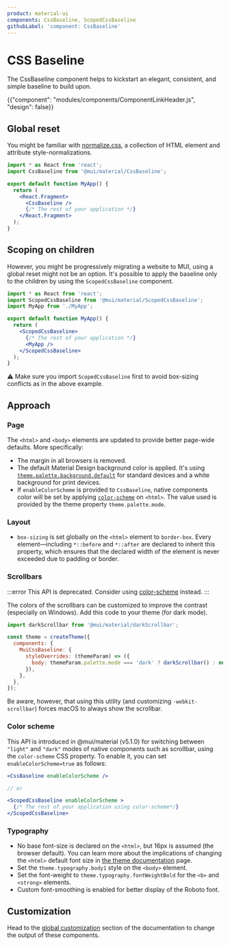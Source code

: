 ```yaml
---
product: material-ui
components: CssBaseline, ScopedCssBaseline
githubLabel: 'component: CssBaseline'
---
```


# CSS Baseline

<p class="description">The CssBaseline component helps to kickstart an elegant, consistent, and simple baseline to build upon.</p>

{{"component": "modules/components/ComponentLinkHeader.js", "design": false}}

## Global reset

You might be familiar with [normalize.css](https://github.com/necolas/normalize.css), a collection of HTML element and attribute style-normalizations.

```jsx
import * as React from 'react';
import CssBaseline from '@mui/material/CssBaseline';

export default function MyApp() {
  return (
    <React.Fragment>
      <CssBaseline />
      {/* The rest of your application */}
    </React.Fragment>
  );
}
```

## Scoping on children

However, you might be progressively migrating a website to MUI, using a global reset might not be an option.
It's possible to apply the baseline only to the children by using the `ScopedCssBaseline` component.

```jsx
import * as React from 'react';
import ScopedCssBaseline from '@mui/material/ScopedCssBaseline';
import MyApp from './MyApp';

export default function MyApp() {
  return (
    <ScopedCssBaseline>
      {/* The rest of your application */}
      <MyApp />
    </ScopedCssBaseline>
  );
}
```

⚠️ Make sure you import `ScopedCssBaseline` first to avoid box-sizing conflicts as in the above example.

## Approach

### Page

The `<html>` and `<body>` elements are updated to provide better page-wide defaults. More specifically:

- The margin in all browsers is removed.
- The default Material Design background color is applied.
  It's using [`theme.palette.background.default`](/material-ui/customization/default-theme/?expand-path=$.palette.background) for standard devices and a white background for print devices.
- If `enableColorScheme` is provided to `CssBaseline`, native components color will be set by applying [`color-scheme`](https://web.dev/color-scheme/) on `<html>`.
  The value used is provided by the theme property `theme.palette.mode`.

### Layout

- `box-sizing` is set globally on the `<html>` element to `border-box`.
  Every element—including `*::before` and `*::after` are declared to inherit this property,
  which ensures that the declared width of the element is never exceeded due to padding or border.

### Scrollbars

:::error
This API is deprecated. 
Consider using [color-scheme](#color-scheme) instead.
:::

The colors of the scrollbars can be customized to improve the contrast (especially on Windows). Add this code to your theme (for dark mode).

```jsx
import darkScrollbar from '@mui/material/darkScrollbar';

const theme = createTheme({
  components: {
    MuiCssBaseline: {
      styleOverrides: (themeParam) => ({
        body: themeParam.palette.mode === 'dark' ? darkScrollbar() : null,
      }),
    },
  },
});
```

Be aware, however, that using this utility (and customizing `-webkit-scrollbar`) forces macOS to always show the scrollbar.

### Color scheme

This API is introduced in @mui/material (v5.1.0) for switching between `"light"` and `"dark"` modes of native components such as scrollbar, using the `color-scheme` CSS property.
To enable it, you can set `enableColorScheme=true` as follows:

```jsx
<CssBaseline enableColorScheme />

// or

<ScopedCssBaseline enableColorScheme >
  {/* The rest of your application using color-scheme*/}
</ScopedCssBaseline>
```

### Typography

- No base font-size is declared on the `<html>`, but 16px is assumed (the browser default).
  You can learn more about the implications of changing the `<html>` default font size in [the theme documentation](/material-ui/customization/typography/#html-font-size) page.
- Set the `theme.typography.body1` style on the `<body>` element.
- Set the font-weight to `theme.typography.fontWeightBold` for the `<b>` and `<strong>` elements.
- Custom font-smoothing is enabled for better display of the Roboto font.

## Customization

Head to the [global customization](/material-ui/customization/how-to-customize/#4-global-css-override) section of the documentation to change the output of these components.
